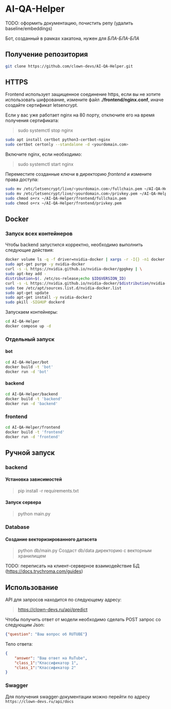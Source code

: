 # AI-QA-Helper
TODO: оформить документацию, почистить репу (удалить baseline/embeddings)

Бот, созданный в рамках хакатона, нужен для *БЛА-БЛА-БЛА*

## Получение репозитория
```bash
git clone https://github.com/clown-devs/AI-QA-Helper.git
```

## HTTPS
Frontend использует защищенное соединение https, если вы не хотите использовать шифрование, измените файл **./frontend/nginx.conf**, иначе создайте сертификат letsencrypt.

Если у вас уже работает nginx на 80 порту, отключите его на время получения сертификата:
> sudo systemctl stop nginx

```bash
sudo apt install certbot python3-certbot-nginx
sudo certbot certonly --standalone -d <yourdomain.com>
```

Включите nginx, если необходимо:
> sudo systemctl start nginx

Переместите созданные ключи в директорию *frontend* и измените права доступа:
```bash
sudo mv /etc/letsencrypt/live/<yourdomain.com>/fullchain.pem ~/AI-QA-Helper/frontend/
sudo mv /etc/letsencrypt/live/<yourdomain.com>/privkey.pem ~/AI-QA-Helper/frontend/
sudo chmod o+rx ~/AI-QA-Helper/frontend/fullchain.pem
sudo chmod o+rx ~/AI-QA-Helper/frontend/privkey.pem
```

## Docker
### Запуск всех контейнеров
Чтобы backend запустился корректно, необходимо выполнить следующие действия:
```bash
docker volume ls -q -f driver=nvidia-docker | xargs -r -I{} -n1 docker ps -q -a -f volume={} | xargs -r docker rm -f
sudo apt-get purge -y nvidia-docker
curl -s -L https://nvidia.github.io/nvidia-docker/gpgkey | \
sudo apt-key add -
distribution=$(. /etc/os-release;echo $ID$VERSION_ID)
curl -s -L https://nvidia.github.io/nvidia-docker/$distribution/nvidia-docker.list | \
sudo tee /etc/apt/sources.list.d/nvidia-docker.list
sudo apt-get update
sudo apt-get install -y nvidia-docker2
sudo pkill -SIGHUP dockerd
```

Запускаем контейнеры:
```bash
cd AI-QA-Helper
docker compose up -d
```
### Отдельный запуск
#### bot
```bash
cd AI-QA-Helper/bot
docker build -t 'bot'
docker run -d 'bot'
```
#### backend
```bash
cd AI-QA-Helper/backend
docker build -t 'backend'
docker run -d 'backend'
```
### frontend
```bash
cd AI-QA-Helper/frontend
docker build -t 'frontend'
docker run -d 'frontend'
```


## Ручной запуск

### backend

#### Установка зависимостей
> pip install -r requirements.txt

#### Запуск сервера
> python main.py

### Database

#### Создание векторизированного датасета
> python db/main.py
Создаст db/data директорию с векторным хранилищем

TODO: переписать на клиент-серверное взаимодействие БД (https://docs.trychroma.com/guides)

## Использование

API для запросов находится по следующему адресу:
> https://clown-devs.ru/api/predict

Чтобы получить ответ от модели необходимо сделать POST запрос со следующим Json:
```json
{"question": "Ваш вопрос об RUTUBE"}
```

Тело ответа:
```json
{
    "answer": "Ваш ответ на RuTube",
    "class_1":"Классификатор 1",
    "class_1":"Классификатор 2"
}
```

### Swagger

Для получения swagger-документации можно перейти по адресу `https://clown-devs.ru/api/docs`
